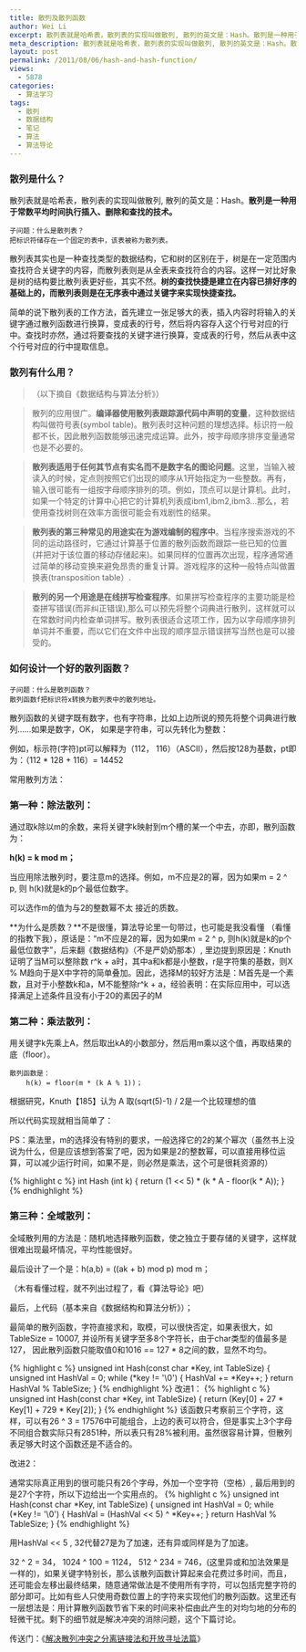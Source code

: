 ```yaml
---
title: 散列及散列函数
author: Wei Li
excerpt: 散列表就是哈希表，散列表的实现叫做散列, 散列的英文是：Hash。散列是一种用于常数平均时间执行插入、删除和查找的技术。
meta_description: 散列表就是哈希表，散列表的实现叫做散列, 散列的英文是：Hash。散列是一种用于常数平均时间执行插入、删除和查找的技术。
layout: post
permalink: /2011/08/06/hash-and-hash-function/
views:
  - 5878
categories:
  - 算法学习
tags:
  - 散列
  - 数据结构
  - 笔记
  - 算法
  - 算法导论
---
```

### 散列是什么？

散列表就是哈希表，散列表的实现叫做散列, 散列的英文是：Hash。**散列是一种用于常数平均时间执行插入、删除和查找的技术。**
         
	子问题：什么是散列表？
	把标识符储存在一个固定的表中，该表被称为散列表。

散列表其实也是一种查找类型的数据结构，它和树的区别在于，树是在一定范围内查找符合关键字的内容，而散列表则是从全表来查找符合的内容。这样一对比好象是树的结构要比散列表更好些，其实不然。**树的查找快捷是建立在内容已排好序的基础上的，而散列表则是在无序表中通过关键字来实现快捷查找。**

简单的说下散列表的工作方法，首先建立一张足够大的表，插入内容时将输入的关键字通过散列函数进行换算，变成表的行号，然后将内容存入这个行号对应的行中。查找时亦然，通过将要查找的关键字进行换算，变成表的行号，然后从表中这个行号对应的行中提取信息。


### 散列有什么用？

>（以下摘自《数据结构与算法分析》）

>散列的应用很广。**编译器使用散列表跟踪源代码中声明的变量**，这种数据结构叫做符号表(symbol table)。散列表时这种问题的理想选择。标识符一般都不长，因此散列函数能够迅速完成运算。此外，按字母顺序排序变量通常也是不必要的。

>**散列表适用于任何其节点有实名而不是数字名的图论问题**。这里，当输入被读入的时候，定点则按照它们出现的顺序从1开始指定为一些整数。再有，输入很可能有一组按字母顺序排列的项。例如，顶点可以是计算机。此时，如果一个特定的计算中心把它的计算机列表成ibm1,ibm2,ibm3…那么，若使用查找树则在效率方面很可能会有戏剧性的结果。

>**散列表的第三种常见的用途实在为游戏编制的程序中**。当程序搜索游戏的不同的运动路径时，它通过计算基于位置的散列函数而跟踪一些已知的位置(并把对于该位置的移动存储起来)。如果同样的位置再次出现，程序通常通过简单的移动变换来避免昂贵的重复计算。游戏程序的这种一般特点叫做置换表(transposition table）.

>**散列的另一个用途是在线拼写检查程序**。如果拼写检查程序的主要功能是检查拼写错误(而非纠正错误),那么可以预先将整个词典进行散列，这样就可以在常数时间内检查单词拼写。散列表很适合这项工作，因为以字母顺序排列单词并不重要，而以它们在文件中出现的顺序显示错误拼写当然也是可以接受的。

### 如何设计一个好的散列函数？
	子问题：什么是散列函数？
	散列函数f把标识符x转换为散列表中的散列地址。

散列函数的关键字既有数字，也有字符串，比如上边所说的预先将整个词典进行散列……如果是数字，OK， 如果是字符串，可以先转化为整数：

例如，标示符(字符)pt可以解释为（112， 116）（ASCII），然后按128为基数，pt即为：（112 * 128 + 116）= 14452

常用散列方法：

### 第一种：除法散列：

通过取k除以m的余数，来将关键字k映射到m个槽的某一个中去，亦即，散列函数为：

**h(k) = k mod m；**

当应用除法散列时，要注意m的选择。例如，m不应是2的幂，因为如果m = 2 ^ p, 则 h(k)就是k的p个最低位数字。

可以选作m的值为与2的整数幂不太 接近的质数。

**为什么是质数？**不是很懂，算法导论里一句带过，也可能是我没看懂 （看懂的指教下我），原话是：“m不应是2的幂，因为如果m = 2 ^ p, 则h(k)就是k的p个最低位数字”，后来翻《数据结构》（不是严奶奶那本）, 里边提到原因是：Knuth证明了当M可以整除数 r^k + a时，其中a和k都是小整数，r是字符集的基数，则X % M趋向于是X中字符的简单叠加。因此，选择M的较好方法是：M首先是一个素数，且对于小整数k和a，M不能整除r^k + a，经验表明：在实际应用中，可以选择满足上述条件且没有小于20的素因子的M

### 第二种：乘法散列：
用关键字k先乘上A，然后取出kA的小数部分，然后用m乘以这个值，再取结果的底（floor）。

    散列函数是：
		h(k) = floor(m * (k A % 1))；

根据研究，Knuth【185】认为 A 取(sqrt(5)-1) / 2是一个比较理想的值

所以代码实现就相当简单了：

PS：乘法里，m的选择没有特别的要求，一般选择它的2的某个幂次（虽然书上没说为什么，但是应该想到答案了吧，因为如果是2的整数幂，可以直接用移位运算，可以减少运行时间，如果不是，则必然是乘法，这个可是很耗资源的）

{% highlight c %}
int Hash (int k) {
    return (1 << 5) * (k * A - floor(k * A));
}
{% endhighlight %}
### 第三种：全域散列：

全域散列用的方法是：随机地选择散列函数，使之独立于要存储的关键字，这样就很难出现最坏情况，平均性能很好。

最后设计了一个是：h(a,b) = ((ak + b)  mod  p) mod m；

（木有看懂过程，就不列出过程了，看《算法导论》吧）

最后，上代码（基本来自《数据结构和算法分析》）；

最简单的散列函数，字符直接求和，取模，可以很快否定，如果表很大，如TableSize = 10007, 并设所有关键字至多8个字符长，由于char类型的值最多是127， 因此散列函数只能取值0和1016 == 127 * 8之间的数，显然不均匀。

{% highlight c %}
unsigned int Hash(const char *Key, int TableSize) {
    unsigned int HashVal = 0;
    while (*key != '\0') {
        HashVal += *Key++;
    }
    return HashVal % TableSize;
}
{% endhighlight %}
改进1：
{% highlight c %}
unsigned int Hash(const char *Key, int TableSize) {
    return (Key[0] + 27 * Key[1] + 729 * Key[2]);
}
{% endhighlight %}
该函数只考察前三个字符，这样，可以有26 ^ 3 = 17576中可能组合，上边的表可以符合，但是事实上3个字母不同组合数实际只有2851种，所以表只有28%被利用。虽然很容易计算，但散列表足够大时这个函数还是不适合的。

改进2：

通常实际真正用到的很可能只有26个字母，外加一个空字符（空格）, 最后用到的是27个字符，所以下边给出一个实用点的。
{% highlight c %}
unsigned int Hash(const char *Key, int TableSize) {
    unsigned int HashVal = 0;
    while (*Key != '\0') {
        HashVal = (HashVal &lt;&lt; 5) ^ *Key++;
    }
    return HashVal % TableSize;
}
{% endhighlight %}

用HashVal << 5 , 32代替27是为了加速，还有异或同样是为了加速。

32 ^ 2 = 34， 1024 ^ 100 = 1124， 512 ^ 234 = 746，(这里异或和加法效果是一样的)，如果关键字特别长，那么该散列函数计算起来会花费过多时间，而且，还可能会左移出最终结果，随意通常做法是不使用所有字符，可以包括完整字符的部分即可。比如有些人只使用奇数位置上的字符来实现他们的散列函数。这里还有一层想法是：用计算散列函数节省下来的时间来补偿由此产生的对均匀地的分布的轻微干扰。剩下的细节就是解决冲突的消除问题，这个下篇讨论。

传送门：《[解决散列冲突之分离链接法和开放寻址法篇](/2011/08/06/solve-hash-conflict-links-method-and-separation-open-addressing-method/)》